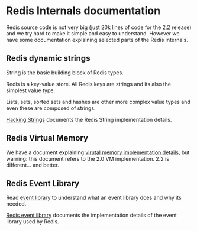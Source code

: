 # Redis Internals documentation

Redis source code is not very big (just 20k lines of code for the 2.2 release) and we try hard to make it simple and easy to understand. However we have some documentation explaining selected parts of the Redis internals.

Redis dynamic strings
---

String is the basic building block of Redis types. 

Redis is a key-value store.
All Redis keys are strings and its also the simplest value type.

Lists, sets, sorted sets and hashes are other more complex value types and even
these are composed of strings.

[Hacking Strings](/topics/internals-sds) documents the Redis String implementation details.

Redis Virtual Memory
---

We have a document explaining [virutal memory implementation details](/topics/internals-vm), but warning: this document refers to the 2.0 VM implementation. 2.2 is different... and better.

Redis Event Library
---

Read [event library](/topics/internals-eventlib) to understand what an event library does and why its needed.

[Redis event library](/topics/internals-rediseventlib) documents the implementation details of the event library used by Redis.
